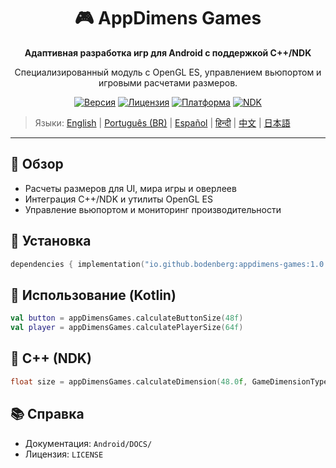 <div align="center">
    <h1>🎮 AppDimens Games</h1>
    <p><strong>Адаптивная разработка игр для Android с поддержкой C++/NDK</strong></p>
    <p>Специализированный модуль с OpenGL ES, управлением вьюпортом и игровыми расчетами размеров.</p>

[![Версия](https://img.shields.io/badge/version-1.0.6-blue.svg)](https://github.com/bodenberg/appdimens/releases)
[![Лицензия](https://img.shields.io/badge/license-Apache%202.0-green.svg)](../../../LICENSE)
[![Платформа](https://img.shields.io/badge/platform-Android%2023+-orange.svg)](https://developer.android.com/)
[![NDK](https://img.shields.io/badge/NDK-r21+-green.svg)](https://developer.android.com/ndk)
</div>

> Языки: [English](../../../../Android/appdimens_games/README.md) | [Português (BR)](../../pt-BR/Android/appdimens_games/README.md) | [Español](../../es/Android/appdimens_games/README.md) | [हिन्दी](../../hi/Android/appdimens_games/README.md) | [中文](../../zh/Android/appdimens_games/README.md) | [日本語](../../ja/Android/appdimens_games/README.md)

---

## 🎯 Обзор
- Расчеты размеров для UI, мира игры и оверлеев
- Интеграция C++/NDK и утилиты OpenGL ES
- Управление вьюпортом и мониторинг производительности

## 🚀 Установка
```kotlin
dependencies { implementation("io.github.bodenberg:appdimens-games:1.0.6") }
```

## 🎨 Использование (Kotlin)
```kotlin
val button = appDimensGames.calculateButtonSize(48f)
val player = appDimensGames.calculatePlayerSize(64f)
```

## 🧩 C++ (NDK)
```cpp
float size = appDimensGames.calculateDimension(48.0f, GameDimensionType::FIXED);
```

## 📚 Справка
- Документация: `Android/DOCS/`
- Лицензия: `LICENSE`
